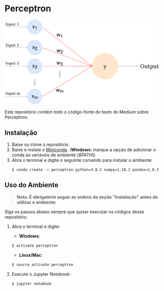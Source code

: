 # Perceptron

![](img/perceptron.png)

Este repositório contém todo o código-fonte do texto do Medium sobre Perceptron.

## Instalação

1. Baixe ou clone o repositório.
2. Baixe e instale o [Miniconda](https://conda.io/miniconda.html). (__Windows__: marque a opção de adicionar o conda às variáveis de ambiente (_$PATH_))
3. Abra o terminal e digite o seguinte comando para instalar o ambiente:
    ```sh
    $ conda create -n perceptron python=3.8.2 numpy=1.18.1 pandas=1.0.3 matplotlib=3.1.3 scikit-learn=0.22.1 jupyter=1.0.0
    ```

## Uso do Ambiente

> __Nota:  É obrigatório seguir as ordens da seção "Instalação" antes de utilizar o ambiente__.

Siga os passos abaixo sempre que quiser executar os códigos desse repositório.
1. Abra o terminal e digite:

    - __Windows__:
    ```sh
    $ activate perceptron
    ```
    - __Linux/Mac__:
    ```sh
    $ source activate perceptron
    ```
2. Execute o Jupyter Notebook:
    ```sh
    $ jupyter notebook
    ```

